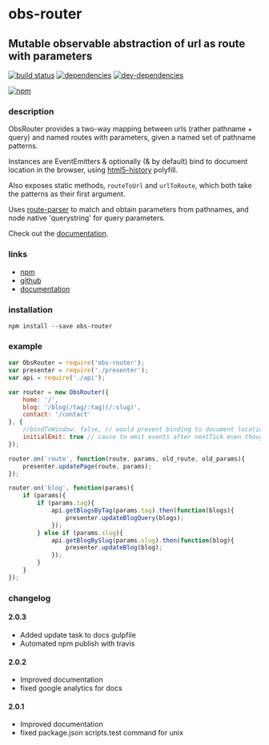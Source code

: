 # obs-router

## Mutable observable abstraction of url as route with parameters

[![build status](https://travis-ci.org/zenflow/obs-router.svg?branch=master)](https://travis-ci.org/zenflow/obs-router?branch=master)
[![dependencies](https://david-dm.org/zenflow/obs-router.svg)](https://david-dm.org/zenflow/obs-router)
[![dev-dependencies](https://david-dm.org/zenflow/obs-router/dev-status.svg)](https://david-dm.org/zenflow/obs-router#info=devDependencies)

[![npm](https://nodei.co/npm/obs-router.svg?downloads=true&downloadRank=true&stars=true)](https://www.npmjs.com/package/obs-router)

### description

ObsRouter provides a two-way mapping between urls (rather pathname + query) and named routes with parameters, given a named set of pathname patterns. 

Instances are EventEmitters & optionally (& by default) bind to document location in the browser, using [html5-history](https://www.npmjs.com/package/html5-history) polyfill.

Also exposes static methods, `routeToUrl` and `urlToRoute`, which both take the patterns as their first argument.

Uses [route-parser](http://npmjs.org/package/route-parser) to match and obtain parameters from pathnames, and node native 'querystring' for query parameters.

Check out the [documentation](https://zenflow.github.io/obs-router).

### links

- [npm](https://npmjs.org/package/obs-router)
- [github](https://github.com/zenflow/obs-router)
- [documentation](https://zenflow.github.io/obs-router)

### installation

```
npm install --save obs-router
```

### example

```js
var ObsRouter = require('obs-router');
var presenter = require('./presenter');
var api = require('./api');

var router = new ObsRouter({
    home: '/',
    blog: '/blog(/tag/:tag)(/:slug)',
    contact: '/contact'
}, {
    //bindToWindow: false, // would prevent binding to document location on the browser
    initialEmit: true // cause to emit events after nextTick even though nothing has changed
});

router.on('route', function(route, params, old_route, old_params){
    presenter.updatePage(route, params);
});

router.on('blog', function(params){
    if (params){
        if (params.tag){
            api.getBlogsByTag(params.tag).then(function(blogs){
                presenter.updateBlogQuery(blogs);
            });
        } else if (params.slug){
            api.getBlogBySlug(params.slug).then(function(blog){
                presenter.updateBlog(blog);
            });
        }
    }
});
```

### changelog

#### 2.0.3

* Added update task to docs gulpfile
* Automated npm publish with travis

#### 2.0.2

* Improved documentation
* fixed google analytics for docs

#### 2.0.1

* Improved documentation
* fixed package.json scripts.test command for unix